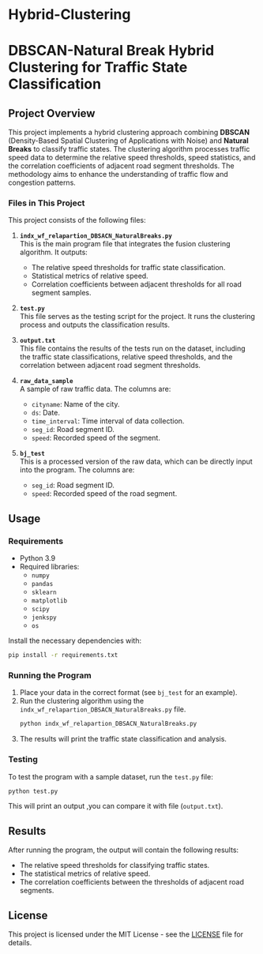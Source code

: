# Hybrid-Clustering

# DBSCAN-Natural Break Hybrid Clustering for Traffic State Classification

## Project Overview

This project implements a hybrid clustering approach combining **DBSCAN** (Density-Based Spatial Clustering of Applications with Noise) and **Natural Breaks** to classify traffic states. The clustering algorithm processes traffic speed data to determine the relative speed thresholds, speed statistics, and the correlation coefficients of adjacent road segment thresholds. The methodology aims to enhance the understanding of traffic flow and congestion patterns.

### Files in This Project

This project consists of the following files:

1. **`indx_wf_relapartion_DBSACN_NaturalBreaks.py`**  
   This is the main program file that integrates the fusion clustering algorithm. It outputs:
   - The relative speed thresholds for traffic state classification.
   - Statistical metrics of relative speed.
   - Correlation coefficients between adjacent thresholds for all road segment samples.

2. **`test.py`**  
   This file serves as the testing script for the project. It runs the clustering process and outputs the classification results.

3. **`output.txt`**  
   This file contains the results of the tests run on the dataset, including the traffic state classifications, relative speed thresholds, and the correlation between adjacent road segment thresholds.

4. **`raw_data_sample`**  
   A sample of raw traffic data. The columns are:
   - `cityname`: Name of the city.
   - `ds`: Date.
   - `time_interval`: Time interval of data collection.
   - `seg_id`: Road segment ID.
   - `speed`: Recorded speed of the segment.

5. **`bj_test`**  
   This is a processed version of the raw data, which can be directly input into the program. The columns are:
   - `seg_id`: Road segment ID.
   - `speed`: Recorded speed of the road segment.

## Usage

### Requirements

- Python 3.9
- Required libraries:
  - `numpy`
  - `pandas`
  - `sklearn`
  - `matplotlib`
  - `scipy`
  - `jenkspy`
  - `os`

Install the necessary dependencies with:

```bash
pip install -r requirements.txt
```

### Running the Program

1. Place your data in the correct format (see `bj_test` for an example).
2. Run the clustering algorithm using the `indx_wf_relapartion_DBSACN_NaturalBreaks.py` file.
   ```bash
   python indx_wf_relapartion_DBSACN_NaturalBreaks.py
   ```
3. The results will print the traffic state classification and analysis.

### Testing

To test the program with a sample dataset, run the `test.py` file:

```bash
python test.py
```

This will print an output ,you can compare it with file (`output.txt`).

## Results

After running the program, the output will contain the following results:
- The relative speed thresholds for classifying traffic states.
- The statistical metrics of relative speed.
- The correlation coefficients between the thresholds of adjacent road segments.

## License

This project is licensed under the MIT License - see the [LICENSE](LICENSE) file for details.


